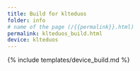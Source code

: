 ```yaml
---
title: Build for klteduos
folder: info
# name of the page (/{{permalink}}.html)
permalink: klteduos_build.html
device: klteduos
---
```

{% include templates/device_build.md %}
